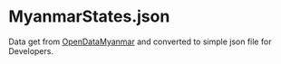 # MyanmarStates.json

Data get from [OpenDataMyanmar](https://opendevelopmentmyanmar.net/dataset?id=state-region-and-township-boundaries) and converted to simple json file for Developers.
